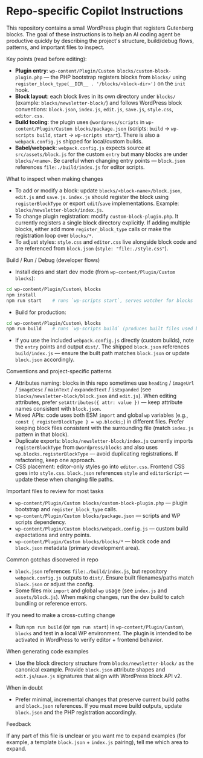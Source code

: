 <!-- .github/copilot-instructions.md - guidance for AI coding agents -->
# Repo-specific Copilot Instructions

This repository contains a small WordPress plugin that registers Gutenberg blocks. The goal of these instructions is to help an AI coding agent be productive quickly by describing the project's structure, build/debug flows, patterns, and important files to inspect.

Key points (read before editing):

- **Plugin entry**: `wp-content/Plugin/Custom blocks/custom-block-plugin.php` — the PHP bootstrap registers blocks from `blocks/` using `register_block_type(__DIR__ . '/blocks/<block-dir>')` on the `init` hook.
- **Block layout**: each block lives in its own directory under `blocks/` (example: `blocks/newsletter-block/`) and follows WordPress block conventions: `block.json`, `index.js`, `edit.js`, `save.js`, `style.css`, `editor.css`.
- **Build tooling**: the plugin uses `@wordpress/scripts` in `wp-content/Plugin/Custom blocks/package.json` (scripts: `build` → `wp-scripts build`, `start` → `wp-scripts start`). There is also a `webpack.config.js` shipped for local/custom builds.
- **Babel/webpack**: `webpack.config.js` expects source at `src/assets/block.js` for the custom `entry` but many blocks are under `blocks/<name>`. Be careful when changing entry points — `block.json` references `file:./build/index.js` for editor scripts.

What to inspect when making changes

- To add or modify a block: update `blocks/<block-name>/block.json`, `edit.js` and `save.js`. `index.js` should register the block using `registerBlockType` or export `edit`/`save` implementations. Example: `blocks/newsletter-block/index.js`.
- To change plugin registration: modify `custom-block-plugin.php`. It currently registers a single block directory explicitly. If adding multiple blocks, either add more `register_block_type` calls or make the registration loop over `blocks/*`.
- To adjust styles: `style.css` and `editor.css` live alongside block code and are referenced from `block.json` (`style: "file:./style.css"`).

Build / Run / Debug (developer flows)

- Install deps and start dev mode (from `wp-content/Plugin/Custom blocks`):

```bash
cd wp-content/Plugin/Custom\ blocks
npm install
npm run start    # runs `wp-scripts start`, serves watcher for blocks
```

- Build for production:

```bash
cd wp-content/Plugin/Custom\ blocks
npm run build    # runs `wp-scripts build` (produces built files used by WP)
```

- If you use the included `webpack.config.js` directly (custom builds), note the `entry` points and output `dist/`. The shipped `block.json` references `build/index.js` — ensure the built path matches `block.json` or update `block.json` accordingly.

Conventions and project-specific patterns

- Attributes naming: blocks in this repo sometimes use `heading` / `imageUrl` / `imageDesc` / `mainText` / `expandedText` / `isExpanded` (see `blocks/newsletter-block/block.json` and `edit.js`). When editing attributes, prefer `setAttributes({ attr: value })` — keep attribute names consistent with `block.json`.
- Mixed APIs: code uses both ESM `import` and global `wp` variables (e.g., `const { registerBlockType } = wp.blocks;`) in different files. Prefer keeping block files consistent with the surrounding file (match `index.js` pattern in that block).
- Duplicate exports: `blocks/newsletter-block/index.js` currently imports `registerBlockType` from `@wordpress/blocks` and also uses `wp.blocks.registerBlockType` — avoid duplicating registrations. If refactoring, keep one approach.
- CSS placement: editor-only styles go into `editor.css`. Frontend CSS goes into `style.css`. `block.json` references `style` and `editorScript` — update these when changing file paths.

Important files to review for most tasks

- `wp-content/Plugin/Custom blocks/custom-block-plugin.php` — plugin bootstrap and `register_block_type` calls.
- `wp-content/Plugin/Custom blocks/package.json` — scripts and WP scripts dependency.
- `wp-content/Plugin/Custom blocks/webpack.config.js` — custom build expectations and entry points.
- `wp-content/Plugin/Custom blocks/blocks/*` — block code and `block.json` metadata (primary development area).

Common gotchas discovered in repo

- `block.json` references `file:./build/index.js`, but repository `webpack.config.js` outputs to `dist/`. Ensure built filenames/paths match `block.json` or adjust the config.
- Some files mix `import` and global `wp` usage (see `index.js` and `assets/block.js`). When making changes, run the dev build to catch bundling or reference errors.

If you need to make a cross-cutting change

- Run `npm run build` (or `npm run start`) in `wp-content/Plugin/Custom\ blocks` and test in a local WP environment. The plugin is intended to be activated in WordPress to verify editor + frontend behavior.

When generating code examples

- Use the block directory structure from `blocks/newsletter-block/` as the canonical example. Provide `block.json` attribute shapes and `edit.js`/`save.js` signatures that align with WordPress block API v2.

When in doubt

- Prefer minimal, incremental changes that preserve current build paths and `block.json` references. If you must move build outputs, update `block.json` and the PHP registration accordingly.

Feedback

If any part of this file is unclear or you want me to expand examples (for example, a template `block.json` + `index.js` pairing), tell me which area to expand.
